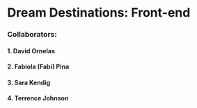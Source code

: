 # Dream Destinations: Front-end

### Collaborators:

#### 1. David Ornelas

#### 2. Fabiola (Fabi) Pina

#### 3. Sara Kendig

#### 4. Terrence Johnson
